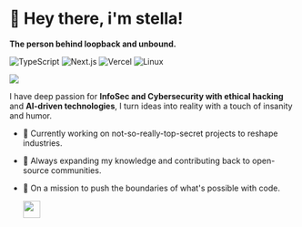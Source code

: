 # 👋 Hey there, i'm stella!
**The person behind loopback and unbound.**

![TypeScript](https://img.shields.io/badge/Code-TypeScript-informational?style=flat&logo=typescript&color=3178c6)
![Next.js](https://img.shields.io/badge/Framework-Next.js-informational?style=flat&logo=next.js&color=000000)
![Vercel](https://img.shields.io/badge/Deployments-Vercel-informational?style=flat&logo=vercel&color=000000)
![Linux](https://img.shields.io/badge/Using-Linux-informational?style=flat&logo=linux&color=FCC624)

<img src="https://skillicons.dev/icons?i=cloudflare,gcp,workers,docker,kubernetes,supabase,git,vscode,androidstudio,html,css,js,ts,py,nodejs,mysql,postgres,tensorflow&perline=9" />

I have deep passion for **InfoSec and Cybersecurity with ethical hacking** and **AI-driven technologies**, I turn ideas into reality with a touch of insanity and humor.

- 🔭 Currently working on not-so-really-top-secret projects to reshape industries.
- 🌱 Always expanding my knowledge and contributing back to open-source communities.
- 🚀 On a mission to push the boundaries of what's possible with code.

    <img src="https://user-images.githubusercontent.com/5679180/79618120-0daffb80-80be-11ea-819e-d2b0fa904d07.gif" width="30px">
